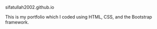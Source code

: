 sifatullah2002.github.io

This is my portfolio which I coded using HTML, CSS, and the Bootstrap framework.


